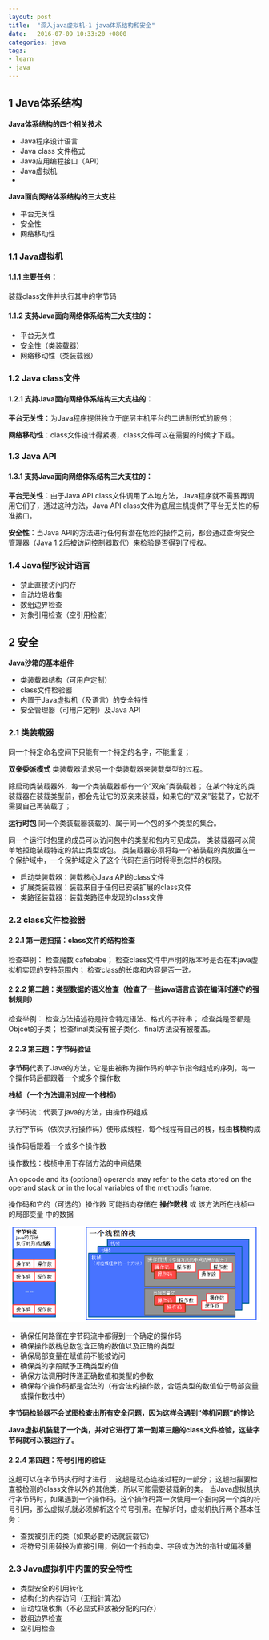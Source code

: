 ```yaml
---
layout: post
title:  "深入java虚拟机-1 java体系结构和安全"
date:   2016-07-09 10:33:20 +0800
categories: java
tags:
- learn
- java
---
```


## 1 Java体系结构

**Java体系结构的四个相关技术**

- Java程序设计语言
- Java class 文件格式
- Java应用编程接口（API）
- Java虚拟机
- 
**Java面向网络体系结构的三大支柱**

- 平台无关性
- 安全性
- 网络移动性

### 1.1 Java虚拟机

#### 1.1.1 主要任务：

装载class文件并执行其中的字节码

#### 1.1.2 支持Java面向网络体系结构三大支柱的：

- 平台无关性
- 安全性（类装载器）
- 网络移动性（类装载器）

### 1.2 Java class文件

#### 1.2.1 支持Java面向网络体系结构三大支柱的：

**平台无关性**：为Java程序提供独立于底层主机平台的二进制形式的服务；

**网络移动性**：class文件设计得紧凑，class文件可以在需要的时候才下载。

### 1.3 Java API

#### 1.3.1 支持Java面向网络体系结构三大支柱的：

**平台无关性**：由于Java API class文件调用了本地方法，Java程序就不需要再调用它们了，通过这种方法，Java API class文件为底层主机提供了平台无关性的标准接口。

**安全性**：当Java API的方法进行任何有潜在危险的操作之前，都会通过查询安全管理器（Java 1.2后被访问控制器取代）来检验是否得到了授权。

### 1.4 Java程序设计语言

- 禁止直接访问内存
- 自动垃圾收集
- 数组边界检查
- 对象引用检查（空引用检查）

## 2 安全

**Java沙箱的基本组件**

- 类装载器结构（可用户定制）
- class文件检验器
- 内置于Java虚拟机（及语言）的安全特性
- 安全管理器（可用户定制）及Java API

### 2.1 类装载器

同一个特定命名空间下只能有一个特定的名字，不能重复；

**双亲委派模式** 类装载器请求另一个类装载器来装载类型的过程。

除启动类装载器外，每一个类装载器都有一个“双亲”类装载器；
在某个特定的类装载器在装载类型前，都会先让它的双亲来装载，如果它的“双亲”装载了，它就不需要自己再装载了；

**运行时包** 同一个类装载器装载的、属于同一个包的多个类型的集合。

同一个运行时包里的成员可以访问包中的类型和包内可见成员。
类装载器可以简单地拒绝装载特定的禁止类型或包。
类装载器必须将每一个被装载的类放置在一个保护域中，一个保护域定义了这个代码在运行时将得到怎样的权限。

- 启动类装载器：装载核心Java API的class文件
- 扩展类装载器：装载来自于任何已安装扩展的class文件
- 类路径装载器：装载类路径中发现的class文件

### 2.2 class文件检验器

#### 2.2.1 第一趟扫描：class文件的结构检查

检查举例：
检查魔数 cafebabe；
检查class文件中声明的版本号是否在本java虚拟机实现的支持范围内；
检查class的长度和内容是否一致。

#### 2.2.2 第二趟：类型数据的语义检查（检查了一些java语言应该在编译时遵守的强制规则）

检查举例：
检查方法描述符是符合特定语法、格式的字符串；
检查类是否都是Objcet的子类；
检查final类没有被子类化、final方法没有被覆盖。

#### 2.2.3 第三趟：字节码验证

**字节码**代表了Java的方法，它是由被称为操作码的单字节指令组成的序列，每一个操作码后都跟着一个或多个操作数

**栈桢（一个方法调用对应一个栈桢）**

字节码流：代表了java的方法，由操作码组成

执行字节码（依次执行操作码）使形成线程，每个线程有自己的栈，栈由**栈桢**构成

操作码后跟着一个或多个操作数

操作数栈：栈桢中用于存储方法的中间结果

An opcode and its (optional) operands may refer to the data stored on the operand stack or in the local variables of the methodís frame. 

操作码和它的（可选的）操作数 可能指向存储在 **操作数栈** 或 该方法所在栈桢中的局部变量 中的数据

![inside-jvm-2](/public/img/2016-07-09-inside-jvm.gif)

- 确保任何路径在字节码流中都得到一个确定的操作码
- 确保操作数栈总数包含正确的数值以及正确的类型
- 确保局部变量在赋值前不能被访问
- 确保类的字段赋予正确类型的值
- 确保方法调用时传递正确数值和类型的参数
- 确保每个操作码都是合法的（有合法的操作数，合适类型的数值位于局部变量或操作数栈中）

**字节码检验器不会试图检查出所有安全问题，因为这样会遇到“停机问题”的悖论**

**Java虚拟机装载了一个类，并对它进行了第一到第三趟的class文件检验，这些字节码就可以被运行了。**

#### 2.2.4 第四趟：符号引用的验证

这趟可以在字节码执行时才进行；
这趟是动态连接过程的一部分；
这趟扫描要检查被检测的class文件以外的其他类，所以可能需要装载新的类。
当Java虚拟机执行字节码时，如果遇到一个操作码，这个操作码第一次使用一个指向另一个类的符号引用，那么虚拟机就必须解析这个符号引用。在解析时，虚拟机执行两个基本任务：

- 查找被引用的类（如果必要的话就装载它）
- 将符号引用替换为直接引用，例如一个指向类、字段或方法的指针或偏移量

### 2.3 Java虚拟机中内置的安全特性

- 类型安全的引用转化
- 结构化的内存访问（无指针算法）
- 自动垃圾收集（不必显式释放被分配的内存）
- 数组边界检查
- 空引用检查

